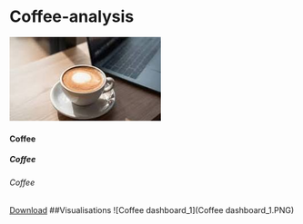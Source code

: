 # Coffee-analysis
![coffee_2](coffee_2.jpeg)


#### Coffee
##### Coffee
###### Coffee
[Download](https://microsoft.com)
##Visualisations
![Coffee dashboard_1](Coffee dashboard_1.PNG)
